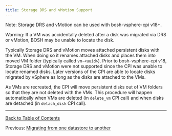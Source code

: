 ```yaml
---
title: Storage DRS and vMotion Support
---
```


<p class="note">Note: Storage DRS and vMotion can be used with bosh-vsphere-cpi v18+.</p>

<p class="note">Warning: If a VM was accidentally deleted after a disk was migrated via DRS or vMotion, BOSH may be unable to locate the disk.</p>

Typically Storage DRS and vMotion moves attached persistent disks with the VM.
When doing so it renames attached disks and places them into moved VM folder (typically called `vm-<uuid>`).
Prior to bosh-vsphere-cpi v18, Storage DRS and vMotion were not supported since the CPI was unable to locate renamed disks.
Later versions of the CPI are able to locate disks migrated by vSphere as long as the disks are attached to the VMs.

As VMs are recreated, the CPI will move persistent disks out of VM folders so that they are not deleted with the VMs.
This procedure will happen automatically when VMs are deleted (in `delete_vm` CPI call) and when disks are detached (in `detach_disk` CPI call).

---
[Back to Table of Contents](index.html#cpi-config)

Previous: [Migrating from one datastore to another](vsphere-migrate-datastores.html)

